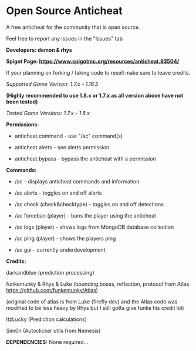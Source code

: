 # Open Source Anticheat
A free anticheat for the community that is open source.
 
Feel free to report any issues in the "Issues" tab
 
****Developers: demon & rhys****

**Spigot Page: https://www.spigotmc.org/resources/anticheat.93504/**

If your planning on forking / taking code to resell make sure to leave credits.


*Supported Game Verison: 1.7.x - 1.16.5* 

**(Highly recommended to use 1.8.x or 1.7.x as all version above have not been tested)**

*Tested Game Versions: 1.7.x - 1.8.x*


**Permissions:**

* anticheat.command - use "/ac" command(s)

* anticheat.alerts - see alerts permission

* anticheat.bypass - bypass the anticheat with a permission

**Commands:**

* /ac - displays anticheat commands and information

* /ac alerts - toggles on and off alerts

* /ac check (check&checktype) - toggles on and off detections

* /ac forceban (player) - bans the player using the anticheat

* /ac logs (player) - shows logs from MongoDB database collection

* /ac ping (player) - shows the players ping

* /ac gui - currently underdevelopment


**Credits:**

darkandblue (prediction processing)

funkemunky & Rhys & Luke (bounding boxes, reflection, protocol from Atlas https://github.com/funkemunky/Atlas) 

(original code of atlas is from Luke (firefly dev) and the Atlas code was modified to be less heavy by Rhys but I still gotta give funke his credit lol)

ItzLucky (Prediction calculations)

Sim0n (Autoclicker utils from Nemesis)


**DEPENDENCIES:**
None required...
